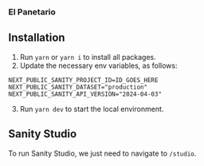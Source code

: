 ### El Panetario

## Installation

1. Run `yarn` or `yarn i` to install all packages.
2. Update the necessary env variables, as follows:

`NEXT_PUBLIC_SANITY_PROJECT_ID=ID_GOES_HERE
NEXT_PUBLIC_SANITY_DATASET="production"
NEXT_PUBLIC_SANITY_API_VERSION="2024-04-03"`

3. Run `yarn dev` to start the local environment.

## Sanity Studio

To run Sanity Studio, we just need to navigate to `/studio`.

